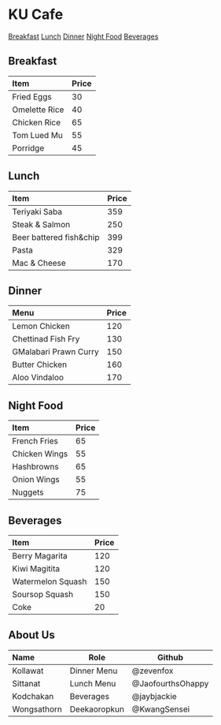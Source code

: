 # KU Cafe

[Breakfast](#breakfast)
[Lunch](#lunch)
[Dinner](#dinner)
[Night Food](#night-food)
[Beverages](#beverages)

## Breakfast
| Item                     | Price    |
|:-------------------------|----------|
| Fried Eggs               | 30       |
| Omelette Rice            | 40       |
| Chicken Rice             | 65       |
| Tom Lued Mu              | 55       |
| Porridge                 | 45       |

## Lunch

| Item                         | Price   |
|:-----------------------------|---------|
| Teriyaki Saba                | 359     |
| Steak & Salmon               | 250     |
| Beer battered fish&chip      | 399     |
| Pasta                        | 329     |
| Mac & Cheese                 | 170     |

## Dinner

| Menu                  | Price |
| :-------------------- | ----- |
| Lemon Chicken         | 120   |
| Chettinad Fish Fry    | 130   |
| GMalabari Prawn Curry | 150   |
| Butter Chicken        | 160   |
| Aloo Vindaloo         | 170   |

## Night Food

| Item                     | Price    |
|:-------------------------|----------|
| French Fries             | 65       |
| Chicken Wings            | 55       |
| Hashbrowns               | 65       |
| Onion Wings              | 55       |
| Nuggets                  | 75       |

## Beverages

| Item                     |  Price   |
|:-------------------------|----------|
| Berry Magarita           |   120    |
| Kiwi Magitita            |   120    |
| Watermelon Squash        |   150    |
| Soursop Squash           |   150    |
| Coke                     |    20    |

## About Us

| Name     | Role        | Github    |
| :------- | ----------- | --------- |
| Kollawat | Dinner Menu | @zevenfox |
| Sittanat | Lunch Menu  | @JaofourthsOhappy |
| Kodchakan | Beverages | @jaybjackie |
| Wongsathorn | Deekaoropkun | @KwangSensei|
